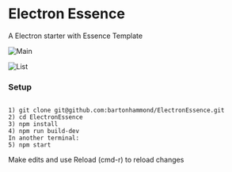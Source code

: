# Electron Essence
A Electron starter with Essence Template


![Main](https://cloud.githubusercontent.com/assets/1282364/13726180/02347354-e882-11e5-8f35-cbabb94ac4e8.png)

![List](https://cloud.githubusercontent.com/assets/1282364/13726182/163b83b0-e882-11e5-8e43-617d35abcf8b.png)

### Setup

```

1) git clone git@github.com:bartonhammond/ElectronEssence.git
2) cd ElectronEssence
3) npm install
4) npm run build-dev
In another terminal:
5) npm start

```
Make edits and use Reload (cmd-r) to reload changes
